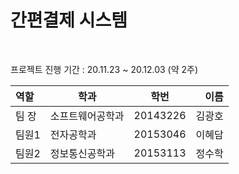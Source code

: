 # 간편결제 시스템
<br>

프로젝트 진행 기간 : 20.11.23 ~ 20.12.03 (약 2주)
<br>

| 역할 | 학과 | 학번 | 이름 |
| :- | - | :-: | -: |
| 팀 장 | 소프트웨어공학과 | 20143226 | 김광호 |
| 팀원1 | 전자공학과 | 20153046 | 이혜담 |
| 팀원2 | 정보통신공학과 | 20153113 | 정수학 |

